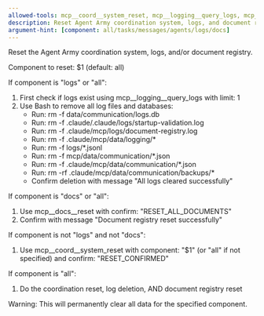 ```yaml
---
allowed-tools: mcp__coord__system_reset, mcp__logging__query_logs, mcp__docs__reset, Bash
description: Reset Agent Army coordination system, logs, and document registry
argument-hint: [component: all/tasks/messages/agents/logs/docs]
---
```


<!-- Usage: /reset-army [component]
     Examples:
     /reset-army all        # Reset everything (coordination + logs + docs)
     /reset-army tasks      # Reset only tasks
     /reset-army messages   # Reset only messages
     /reset-army agents     # Reset only agent data
     /reset-army logs       # Reset only logs
     /reset-army docs       # Reset only document registry
     
     WARNING: This will permanently clear data!
     Default: all (if no component specified)
-->

Reset the Agent Army coordination system, logs, and/or document registry.

Component to reset: $1 (default: all)

If component is "logs" or "all":
1. First check if logs exist using mcp__logging__query_logs with limit: 1
2. Use Bash to remove all log files and databases:
   - Run: rm -f data/communication/logs.db
   - Run: rm -f .claude/.claude/logs/startup-validation.log
   - Run: rm -f .claude/mcp/logs/document-registry.log
   - Run: rm -f .claude/mcp/data/logging/*
   - Run: rm -f logs/*.jsonl
   - Run: rm -f mcp/data/communication/*.json
   - Run: rm -f .claude/mcp/data/communication/*.json
   - Run: rm -rf .claude/mcp/data/communication/backups/*
   - Confirm deletion with message "All logs cleared successfully"

If component is "docs" or "all":

1. Use mcp__docs__reset with confirm: "RESET_ALL_DOCUMENTS"
2. Confirm with message "Document registry reset successfully"

If component is not "logs" and not "docs":

1. Use mcp__coord__system_reset with component: "$1" (or "all" if not specified) and confirm: "RESET_CONFIRMED"

If component is "all":

1. Do the coordination reset, log deletion, AND document registry reset

Warning: This will permanently clear all data for the specified component.
